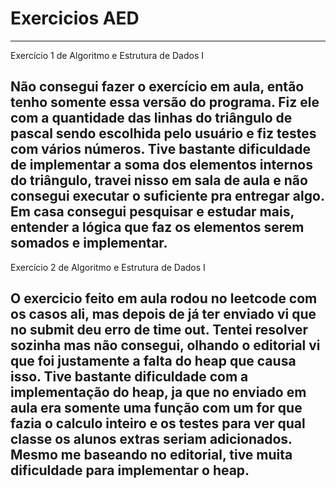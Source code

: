 # Exercicios AED
---------------------------------------------------------------
Exercício 1 de Algoritmo e Estrutura de Dados I

Não consegui fazer o exercício em aula, então tenho somente essa versão do programa.
Fiz ele com a quantidade das linhas do triângulo de pascal sendo escolhida pelo usuário e fiz testes com vários números.
Tive bastante dificuldade de implementar a soma dos elementos internos do triângulo, travei nisso em sala de aula e não consegui executar o suficiente pra entregar algo.
Em casa consegui pesquisar e estudar mais, entender a lógica que faz os elementos serem somados e implementar.
---------------------------------------------------------------------------------------------------------------------
Exercício 2 de Algoritmo e Estrutura de Dados I

O exercicio feito em aula rodou no leetcode com os casos ali, mas depois de já ter enviado vi que no submit deu erro de time out. 
Tentei resolver sozinha mas não consegui, olhando o editorial vi que foi justamente a falta do heap que causa isso.
Tive bastante dificuldade com a implementação do heap, ja que no enviado em aula era somente uma função com um for que fazia o calculo inteiro e os testes para ver qual classe os alunos extras seriam adicionados.
Mesmo me baseando no editorial, tive muita dificuldade para implementar o heap.
--------------------------------------------------------------------------------------------------------------------------

